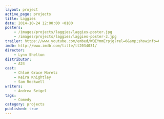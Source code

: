 ```yaml
---
layout: project
active_page: projects
title: Laggies
date: 2014-10-24 12:00:00 +0100
posters:
    - /images/projects/laggies/laggies-poster.jpg
    - /images/projects/laggies/laggies-poster-2.jpg
trailer: https://www.youtube.com/embed/WQEYmmErpjg?rel=0&amp;showinfo=0
imdb: http://www.imdb.com/title/tt2034031/
director:
    - Lynn Shelton
distributor:
    - A24
cast:
    - Chloë Grace Moretz
    - Keira Knightley
    - Sam Rockwell
writers:
    - Andrea Seigel
tags:
    - Comedy
category: projects
published: true
---
```

